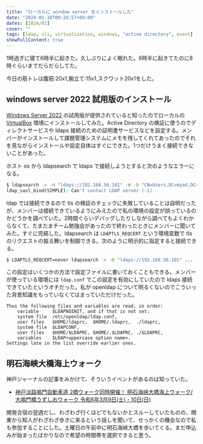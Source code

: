 ```yaml
---
title: "ローカルに window server をインストールした"
date: "2024-01-18T09:28:57+09:00"
dates: [2024/01]
cover: ""
tags: [ldap, cli, virtualization, windows, "active directory", event]
showFullContent: true
---
```


1時過ぎに寝て6時半に起きた。久しぶりによく眠れた。6時半に起きてたのに8時ぐらいまでだらだらしてた。

今日の筋トレは腹筋:20x1,腕立て:15x1,スクワット20x1をした。

## windows server 2022 試用版のインストール

[Windows Server 2022](https://www.microsoft.com/ja-jp/evalcenter/evaluate-windows-server-2022) の試用版が提供されていると知ったのでローカルの [VirtualBox](https://www.virtualbox.org/) 環境にインストールしてみた。Active Directory の検証に使うのでディレクトサービスや ldaps 接続のための証明書サービスなどを設定する。メンバーがインストールして課題管理システムにメモを残してくれてあったのでそれを見ながらインストールや設定自体はすぐにできた。1つだけうまく接続できないことがあった。

ホスト os から ldapsearch で ldaps で接続しようとすると次のようなエラーになる。

```bash
$ ldapsearch -x -H "ldaps://192.168.56.101" -W -b "CN=Users,DC=myad,DC=com" -D "CN=Administrator,CN=Users,DC=myad,DC=com"
ldap_sasl_bind(SIMPLE): Can't contact LDAP server (-1)
```

ldap では接続できるので tls の検証のチェックに失敗していることは自明だったが、メンバーは接続できているようにみえたので私の環境の設定が誤っているのかどうかを調べていた。2時間ぐらいデバッグしたりしながら調べてもよくわからなくて、たまたまチーム勉強会があったので終わったときにメンバーに聞いてみた。すぐに完結した。ldapsearch は `LDAPTLS_REQCERT` という環境変数で tls のリクエストの振る舞いを制御できる。次のように明示的に指定すると接続できる。

```bash
$ LDAPTLS_REQCERT=never ldapsearch -x -H "ldaps://192.168.56.101" ...
```

この設定はいくつかの方法で設定ファイルに書いておくこともできる。メンバーが使っている環境には `ldap.conf` でこの設定を有効にしていたので ldaps 接続できていたというオチだった。私が openldap について明るくないのでこういった背景知識をもっていなくてはまっていただけだった。

```
Thus the following files and variables are read, in order:
    variable     $LDAPNOINIT, and if that is not set:
    system file  /etc/openldap/ldap.conf,
    user files   $HOME/ldaprc,  $HOME/.ldaprc,  ./ldaprc,
    system file  $LDAPCONF,
    user files   $HOME/$LDAPRC, $HOME/.$LDAPRC, ./$LDAPRC,
    variables    $LDAP<uppercase option name>.
Settings late in the list override earlier ones.
```

## 明石海峡大橋海上ウォーク

神戸ジャーナルの記事をみかけて、そういうイベントがあるのは知っていた。

* [神戸淡路鳴門自動車道 2橋ウォーク同時開催！ 明石海峡大橋海上ウォーク/大鳴門橋うずしおウォーク 令和6年3月9日(土)・10日(日)](https://kaijo-uzushio-walk.jp/)

開発合宿の翌週だし、わざわざ行くほどでもないかとスルーしていたものの、関東から知人がわざわざ歩きに来るという話しを聞いて、せっかくの機会なので私も参加することにした。土曜日の午前中に明石海峡大橋を歩いてくる。まだ申込みが始まったばかりなので希望の時間帯を選択できると思う。
